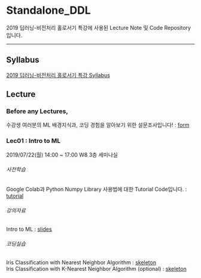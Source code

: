 # Standalone_DDL
2019 딥러닝-비전처리 홀로서기 특강에 사용된 Lecture Note 및 Code Repository입니다.

***

## Syllabus
[2019 딥러닝-비전처리 홀로서기 특강 Syllabus](https://docs.google.com/document/d/17PwKdZzKcuDMwj2gHwknghfnnjx8yttFv6-SD_Tr8yw/edit?usp=sharing) 

## Lecture

### Before any Lectures,
수강생 여러분의 ML 배경지식과, 코딩 경험을 알아보기 위한 설문조사입니다! : [form](https://forms.gle/Jd2tEZxA4y6EgBNq9)

### Lec01 : Intro to ML

2019/07/22(월) 14:00 ~ 17:00 W8 3층 세미나실

###### 사전학습
Google Colab과 Python Numpy Library 사용법에 대한 Tutorial Code입니다. : [tutorial](Lec01/Lec01_Colab_&_Numpy_Tutorial.ipynb)

###### 강의자료
Intro to ML : [slides](Lec01/Lec01_Intro_to_ML_upld.pdf)

###### 코딩실습
Iris Classification with Nearest Neighbor Algorithm : [skeleton](Lec01/Lec01_Nearest_Neighbor_sk.ipynb)<br/>
Iris Classification with K-Nearest Neighbor Algorithm (optional) : [skeleton](Lec01/Lec01_K_Nearest_Neighbor_sk.ipynb)
